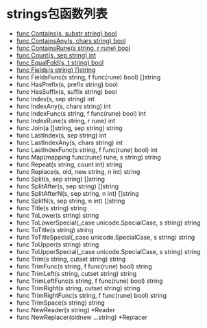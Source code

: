 # strings包函数列表

- [   func Contains(s, substr string) bool](Contains.md) 
- [func ContainsAny(s, chars string) bool](ContainsAny.md) 
- [func ContainsRune(s string, r rune) bool](ContainsRune.md) 
- [func Count(s, sep string) int](Count.md) 
- [func EqualFold(s, t string) bool](EqualFold.md) 
- [func Fields(s string) []string](strings/Fields.md) 
- func FieldsFunc(s string, f func(rune) bool) []string 
- func HasPrefix(s, prefix string) bool 
- func HasSuffix(s, suffix string) bool 
- func Index(s, sep string) int 
- func IndexAny(s, chars string) int 
- func IndexFunc(s string, f func(rune) bool) int 
- func IndexRune(s string, r rune) int 
- func Join(a []string, sep string) string 
- func LastIndex(s, sep string) int 
- func LastIndexAny(s, chars string) int 
- func LastIndexFunc(s string, f func(rune) bool) int 
- func Map(mapping func(rune) rune, s string) string 
- func Repeat(s string, count int) string 
- func Replace(s, old, new string, n int) string 
- func Split(s, sep string) []string 
- func SplitAfter(s, sep string) []string 
- func SplitAfterN(s, sep string, n int) []string 
- func SplitN(s, sep string, n int) []string 
- func Title(s string) string 
- func ToLower(s string) string 
- func ToLowerSpecial(_case unicode.SpecialCase, s string) string 
- func ToTitle(s string) string 
- func ToTitleSpecial(_case unicode.SpecialCase, s string) string 
- func ToUpper(s string) string 
- func ToUpperSpecial(_case unicode.SpecialCase, s string) string 
- func Trim(s string, cutset string) string 
- func TrimFunc(s string, f func(rune) bool) string 
- func TrimLeft(s string, cutset string) string 
- func TrimLeftFunc(s string, f func(rune) bool) string 
- func TrimRight(s string, cutset string) string 
- func TrimRightFunc(s string, f func(rune) bool) string 
- func TrimSpace(s string) string
- func NewReader(s string) *Reader 
- func NewReplacer(oldnew ...string) *Replacer 
